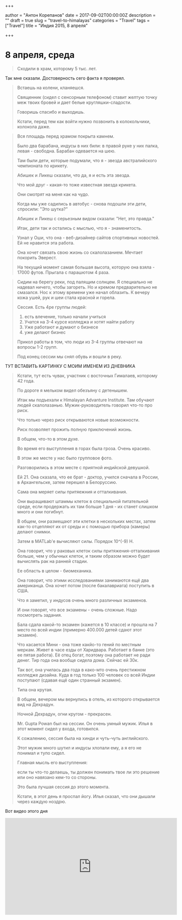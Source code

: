 

+++

author = "Антон Корепанов"
date = 2017-09-02T00:00:00Z
description = ""
draft = true
slug = "travel-to-himalayas"
categories = "Travel"
tags = ["Travel"]
title = "Индия 2015, 8 апреля"

+++

# 8 апреля, среда

>  Сходили в храм, которому 5 тыс. лет.

Так мне сказали. Достоверность сего факта я проверял.

> Встаешь на колени, кланяешся.
>
> Священник (сидел с сенсорным телефоном) ставит желтую точку меж твоих бровей и дает белые кругляшки-сладости.
>
> Говоришь спасибо и выходишь.
>
> Кстати, перед тем как войти нужно позвонить в колокольчики, колокола даже.

> Вся площадь перед храмом покрыта камнем.
>
> Было два барабана, индусы в них били: в правой руке у них палка, левая - свободна. Барабан одевается на шею.
>
> Там были дети, которые подумали, что я - звезда австралийского чемпионата по крикету.
>
> Абишек и Ликеш сказали, что да, я и есть эта звезда.
>
> Что мой друг - какая-то тоже известная звезда крикета.
>
> Они смотрят на меня как на чудо.
>
> Когда мы уже садились в автобус - снова подошли эти дети, спросили: "Это шутка?"
>
> Абишек и Ликеш с серьезным видом сказали: "Нет, это правда."
>
> Итак, дети так и остались с мыслью, что я - знаменитость.

> Узнал у Оши, что она - веб-дизайнер сайтов спортивных новостей. Ей не нравится эта работа.
>
> Она хочет связать свою жизнь со скалолазанием. Мечтает покорить Эверест. 
>
> На текущий момент самая большая высота, которую она взяла - 17000 футов. Прыгала с парашютом 4 раза.

> Сидим на берегу реки, под палящим солнцем. Я специально не надевал ничего, чтобы загореть. Но и кремом предварительно не смазался. Нос к этому времени уже начал облазить. К вечеру кожа ушей, рук и шеи стала красной и горела.
>
> Сессия. Есть 4ре группы людей: 
>
> 1. есть влечение, только начали учиться
> 2. Учатся на 3-4 курсе колледжа и хотят найти работу
> 3. Уже работают и думают о бизнесе
> 4. уже делают бизнес
>
> Прикол работы в том, что люди из 3-4 группы отвечают на вопросы 1-2 групп.
>
> Под конец сессии мы снял обувь и вошли в реку.

ТУТ ВСТАВИТЬ КАРТИНКУ С МОИМ ИМЕНЕМ ИЗ ДНЕВНИКА

> Кстати, тут есть чувак, участник с восточных Гималаев, которому 42 года.
>
> По дороге я мельком видел обезъяну с детенышем.
>
> Итак мы подъехали к Himalayan Advanture Institute. Там обучают людей скалолазанью. Мужик-руководитель говорил что-то про риск.
>
> Что только через риск открываются новые возможности.
>
> Риск позволяет прожить полную приключений жизнь.
>
> В общем, что-то в этом духе.
>
> Во время его выступления в горах была гроза. Очень красиво.
>
> В этом же месте у нас было групповое фото.

> Разговорились в этом месте с приятной индийской девушкой.
>
> Ей 21. Она сказала, что ее брат - доктор, учился сначала в России, в Архангельске, затем перешел в Белоруссию.
>
> Сама она меряет силы притяежния и отталкивания.
>
> Они выращивают штаммы клеток в специальной питательной среде, если продержать их там больше 1 дня - их станет слишком много и они погибнут.
>
> В общем, они размещают эти клетки в нескольких местах, затем как-то отцепляют их от среды и с помощью прибора (камеры) делают снимки.
>
> Затем в MATLab'e вычисляют силы. Порядок 10^(-9) Н.
>
> Она говорит, что у раковых клеток силы притяжения-отталкивания больше, чем у обычных клеток, и таким образом можно будет вычислять рак на ранней стадии.
>
> Ее область в целом - биомеханика.
>
> Она говорит, что этими исследованиями занимаются ещё два американца. Она хочет потом (после бакалавриата) поступить в США.
>
> Что я заметил, у индусов очень много различных экзаменов.
>
> И они говорят, что все экзамены - очень сложные. Надо посмотреть задания.
>
> Бала сдала какой-то экзамен (кажется в 10 классе) и прошла на 7 место по всей индии (примерно 400.000 детей сдают этот экзамен).
>
> Что касается Мини - она тоже какйо-то гений по местным меркам. Живет в часе езды от Харидвара. Работает в банке (это ее пятая работа). Её отец богат, поэтому она работает не ради денег. Тир года она вообще сидела дома. Сейчас ей 30к.
>
> Так вот, она училась два года в како-мто очень престижном колледже дизайна. Куда в год только 100 человек со всей Индии поступают (сдавая ещё один странный экзамен).
>
> Типа она крутая.



> В общем, вечером мы вернулись в отель, из которого открывается вид на Дехрадун.
>
> Ночной Дехрадун, огни кругом - прекрасен.
>
> Mr. Gupta Powan был на сессии. Он очень умный мужик. Илья в этот момент сидел у входа, готовился. 
>
> К сожалению, сессия была на хинди и чуть-чуть английского.
>
> Этот мужик много шутил и индусы хлопали ему, а я его не понимал и тупо сидел.
>
> Главная мысль его выступления:
>
> если ты что-то делаешь, ты должен понимать твое ли это решение или оно навязано кем-то со стороны.
>
> Это была лучшая сессия до этого момента.
>
> Кстати, в этот день я проспал йогу. Илья сказал, что они дышали через каждую ноздрю.

Вот видео этого дня
<div style="text-align: center">
<iframe width="560" height="315" src="https://www.youtube.com/embed/oiN4abGTj0g" frameborder="0" allowfullscreen></iframe>
</div>